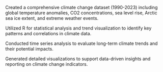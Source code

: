 Created a comprehensive climate change dataset (1990-2023) including global temperature anomalies, CO2 concentrations, sea level rise, Arctic sea ice extent, and extreme weather events.

Utilized R for statistical analysis and trend visualization to identify key patterns and correlations in climate data.

Conducted time series analysis to evaluate long-term climate trends and their potential impacts.

Generated detailed visualizations to support data-driven insights and reporting on climate change indicators.
